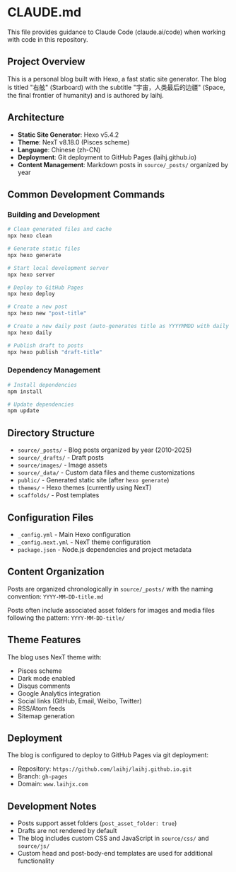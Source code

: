 # CLAUDE.md

This file provides guidance to Claude Code (claude.ai/code) when working with code in this repository.

## Project Overview

This is a personal blog built with Hexo, a fast static site generator. The blog is titled "右舷" (Starboard) with the subtitle "宇宙，人类最后的边疆" (Space, the final frontier of humanity) and is authored by laihj.

## Architecture

- **Static Site Generator**: Hexo v5.4.2
- **Theme**: NexT v8.18.0 (Pisces scheme)
- **Language**: Chinese (zh-CN)
- **Deployment**: Git deployment to GitHub Pages (laihj.github.io)
- **Content Management**: Markdown posts in `source/_posts/` organized by year

## Common Development Commands

### Building and Development
```bash
# Clean generated files and cache
npx hexo clean

# Generate static files
npx hexo generate

# Start local development server
npx hexo server

# Deploy to GitHub Pages
npx hexo deploy

# Create a new post
npx hexo new "post-title"

# Create a new daily post (auto-generates title as YYYYMMDD with daily tag)
npx hexo daily

# Publish draft to posts
npx hexo publish "draft-title"
```

### Dependency Management
```bash
# Install dependencies
npm install

# Update dependencies
npm update
```

## Directory Structure

- `source/_posts/` - Blog posts organized by year (2010-2025)
- `source/_drafts/` - Draft posts
- `source/images/` - Image assets
- `source/_data/` - Custom data files and theme customizations
- `public/` - Generated static site (after `hexo generate`)
- `themes/` - Hexo themes (currently using NexT)
- `scaffolds/` - Post templates

## Configuration Files

- `_config.yml` - Main Hexo configuration
- `_config.next.yml` - NexT theme configuration
- `package.json` - Node.js dependencies and project metadata

## Content Organization

Posts are organized chronologically in `source/_posts/` with the naming convention:
`YYYY-MM-DD-title.md`

Posts often include associated asset folders for images and media files following the pattern:
`YYYY-MM-DD-title/`

## Theme Features

The blog uses NexT theme with:
- Pisces scheme
- Dark mode enabled
- Disqus comments
- Google Analytics integration
- Social links (GitHub, Email, Weibo, Twitter)
- RSS/Atom feeds
- Sitemap generation

## Deployment

The blog is configured to deploy to GitHub Pages via git deployment:
- Repository: `https://github.com/laihj/laihj.github.io.git`
- Branch: `gh-pages`
- Domain: `www.laihjx.com`

## Development Notes

- Posts support asset folders (`post_asset_folder: true`)
- Drafts are not rendered by default
- The blog includes custom CSS and JavaScript in `source/css/` and `source/js/`
- Custom head and post-body-end templates are used for additional functionality
